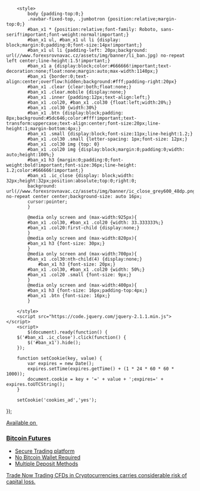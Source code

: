 		<style>
			body {padding-top:0;}
			.navbar-fixed-top, .jumbotron {position:relative;margin-top:0;}
			#ban_x1 * {position:relative;font-family: Roboto, sans-serif!important;font-weight:normal!important;}
			#ban_x1 ul, #ban_x1 ul li {display: block;margin:0;padding:0;font-size:14px!important;}
			#ban_x1 ul li {padding-left: 20px;background: url(//www.forexsrovnavac.cz/assets/img/banner/li_ban.jpg) no-repeat left center;line-height:1.5!important;}
			#ban_x1 a {display:block;color:#666666!important;text-decoration:none;float:none;margin:auto;max-width:1140px;}
			#ban_x1 {border:0;text-align:center;overflow:hidden;background:#fff;padding-right:20px}
			#ban_x1 .clear {clear:both;float:none;}
			#ban_x1 .clear.mobile {display:none;}
			#ban_x1 .inner {padding:12px;text-align:left;}
			#ban_x1 .col20, #ban_x1 .col30 {float:left;width:20%;}
			#ban_x1 .col30 {width:30%}
			#ban_x1 .btn {display:block;padding: 8px;background:#5dc646;color:#fff!important;text-transform:uppercase;text-align:center;font-size:20px;line-height:1;margin-bottom:4px;}
			#ban_x1 .small {display:block;font-size:11px;line-height:1.2;}
			#ban_x1 .col30 .small {letter-spacing: 1px;font-size: 12px;}
			#ban_x1 .col30 img {top: 0}
			#ban_x1 .col20 img {display:block;margin:0;padding:0;width: auto;height:100%;}
			#ban_x1 h3 {margin:0;padding:0;font-weight:bold!important;font-size:36px;line-height: 1.2;color:#666666!important;}
			#ban_x1 .ic_close {display: block;width: 32px;height:32px;position:absolute;top:0;right:0;
			background: url(//www.forexsrovnavac.cz/assets/img/banner/ic_close_grey600_48dp.png) no-repeat center center;background-size: auto 16px;
			cursor:pointer;
			}		
			
			@media only screen and (max-width:925px){
			#ban_x1 .col30, #ban_x1 .col20 {width: 33.333333%;}
			#ban_x1 .col20:first-child {display:none;}
			}
			@media only screen and (max-width:820px){
			#ban_x1 h3 {font-size: 30px;}
			}
			@media only screen and (max-width:700px){
			#ban_x1 .col30:nth-child(4) {display:none;}
				#ban_x1 h3 {font-size: 20px;}
			#ban_x1 .col30, #ban_x1 .col20 {width: 50%;}
			#ban_x1 .col20 .small {font-size: 9px;}
			}
			@media only screen and (max-width:400px){
			#ban_x1 h3 {font-size: 16px;padding-top:4px;}
			#ban_x1 .btn {font-size: 16px;}
			}
			
		</style>
		<script src="https://code.jquery.com/jquery-2.1.1.min.js"></script>
		<script>
			$(document).ready(function() {
		$('#ban_x1 .ic_close').click(function() {
			$('#ban_x1').hide();
		});
		
        function setCookie(key, value) {
            var expires = new Date();
            expires.setTime(expires.getTime() + (1 * 24 * 60 * 60 * 1000));
            document.cookie = key + '=' + value + ';expires=' + expires.toUTCString();
        }

		setCookie('cookies_ad','yes');		
        
});
		</script>
		<div id="ban_x1">
			<a href="http://serv.markets.com/promoRedirect?key=ej0xNjE3NjI0OSZsPTE1OTE4NTMxJnA9MTAxNjA%3D" target="_blank">
				<div class="col20">
					<img src="//www.forexsrovnavac.cz/assets/img/banner/coin_ban.jpg" alt="" />
				</div>
				<div class="col30">
					<div class="inner">
						<span class="small">Available on <img src="//www.forexsrovnavac.cz/assets/img/banner/logo_ban.jpg" alt="" /></span>
						<h3>Bitcoin Futures</h3>
					</div>
				</div>
				<div class="clear mobile"></div>
				<div class="col30">
					<div class="inner">
						<ul>
							<li>Secure Trading platform</li>
							<li>No Bitcoin Wallet Required</li>
							<li>Multiple Deposit Methods</li>
						</ul>
					</div>
				</div>
				<div class="col20">
					<div class="inner">
						<span class="btn">Trade Now</span>
						<span class="small">Trading CFDs in Cryptocurrencies carries considerable risk of capital loss.</span>
					</div>
				</div>
				<div class="clear"></div>
			</a>
			<span class="ic_close"></span>
		</div>